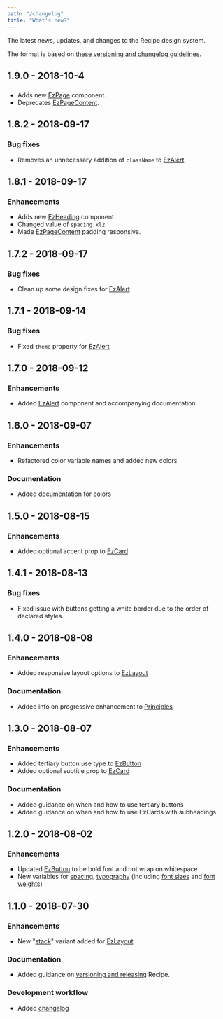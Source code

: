 ```yaml
---
path: "/changelog"
title: "What's new?"
---
```


The latest news, updates, and changes to the Recipe design system.

The format is based on [these versioning and changelog guidelines](/guides/versioning-and-changelog).

## 1.9.0 - 2018-10-4

###

* Adds new [EzPage](/components/ez-page) component.
* Deprecates [EzPageContent](/components/ez-page-content).

## 1.8.2 - 2018-09-17

### Bug fixes

* Removes an unnecessary addition of `className` to [EzAlert](/components/ez-alert)

## 1.8.1 - 2018-09-17

### Enhancements

* Adds new [EzHeading](/components/ez-heading) component.
* Changed value of `spacing.xl2`.
* Made [EzPageContent](/components/ez-page-content) padding responsive.

## 1.7.2 - 2018-09-17

### Bug fixes

* Clean up some design fixes for [EzAlert](/components/ez-alert)

## 1.7.1 - 2018-09-14

### Bug fixes

* Fixed `theme` property for [EzAlert](/components/ez-alert)

## 1.7.0 - 2018-09-12

### Enhancements

* Added [EzAlert](/components/ez-alert) component and accompanying documentation

## 1.6.0 - 2018-09-07

### Enhancements

* Refactored color variable names and added new colors

### Documentation

* Added documentation for [colors](/styles/style/#colors)

## 1.5.0 - 2018-08-15

### Enhancements

* Added optional accent prop to [EzCard](/components/ez-card)

## 1.4.1 - 2018-08-13

### Bug fixes

* Fixed issue with buttons getting a white border due to the order of declared styles.

## 1.4.0 - 2018-08-08

### Enhancements

* Added responsive layout options to [EzLayout](/components/ez-layout)

### Documentation

* Added info on progressive enhancement to [Principles](/guides/principles)

## 1.3.0 - 2018-08-07

### Enhancements

* Added tertiary button use type to [EzButton](/components/ez-button)
* Added optional subtitle prop to [EzCard](/components/ez-card)

### Documentation

* Added guidance on when and how to use tertiary buttons
* Added guidance on when and how to use EzCards with subheadings

## 1.2.0 - 2018-08-02

### Enhancements

* Updated [EzButton](/components/ez-button) to be bold font and not wrap on whitespace
* New variables for [spacing](/styles/style/#spacing), [typography](/styles/style/#typography) (including [font sizes](/styles/style/#font-sizes) and [font weights](/styles/style/#font-weights))

## 1.1.0 - 2018-07-30

### Enhancements

* New "[stack](/components/ez-layout#stack-layout)" variant added for [EzLayout](/components/ez-layout)

### Documentation

* Added guidance on [versioning and releasing](/guides/versioning-and-changelog) Recipe.

### Development workflow

* Added [changelog](/changelog)
